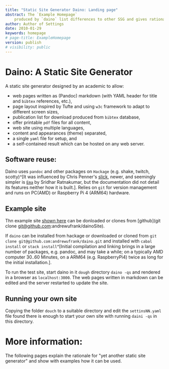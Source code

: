 ```yaml
---
title: "Static Site Generator Daino: Landing page" 
abstract: The `Example Homepage` 
    produced by `daino` list differences to other SSG and gives rationale for its design. It points to the source and how to use it to run your own web site.
author: Author of Settings
date: 2010-01-29
keywords: homepage
# page-title: ExampleHomepage
version: publish
# visibility: public
---
```


#  Daino: A Static Site Generator 
<!-- copy of the ReadMe.md file shown in github -->

A static site generator designed by an academic to allow: 

- web pages written as (Pandoc) markdown (with YAML header for title and `bibtex` references, etc.),
- page layout inspired by Tufte and using `w3c` framework to adapt to different screen sizes,
- publication list for download produced from `bibtex` database,
- offer printable `pdf` files for all content,
- web site using multiple languages,
- content and appearances (theme) separated,
- a single `yaml` file for setup, and 
- a self-contained result which can be hosted on any web server.

## Software reuse:
Daino uses  `pandoc` and other packages on `Hackage` (e.g. shake, twitch, scotty)^[It was influenced by Chris Penner's [slick](https://github.com/ChrisPenner/slick#readme), newer, and seemingly simpler is [`Ema`](`https://github.com/srid/ema`) by  Sridhar Ratnakumar, but the documentation did not detail its features neither how it is built.].
Relies on `git` for version management and runs on PC(AMD) or Raspberry Pi 4 (ARM64) hardware.

## Example site
Thn example site [shown here](daino.gerastree.at) can be donloaded or clones   from [github](git clone git@github.com:andrewufrank/dainoSite). 

If `daino` can be installed from hackage or downloaded or cloned  from `git clone git@github.com:andrewufrank/daino.git` and installed with `cabal install` or `stack install`^[Initial compilation and linking brings in a large number of packages, e.g. pandoc, and may take a while; on a typically AMD computer 30..60 Minutes, on a ARM64 (e.g. RaspberryPi4) twice as long for the initial installation.].

To run the test site, start daino in it `dough` directory  `daino -qs`  and rendered in a browser as `localhost:3000`. The web pages written in markdown can be edited and the server restarted to update the site.

## Running your own site
Copying the folder `douch` to a suitable directory and edit the `settinsNN.yaml` file found there is enough to start your own site with running `daini -qs` in this directory.  

# More information: 

The following pages explain the rationale for "yet another static site generator" and show with examples how it can be used. 